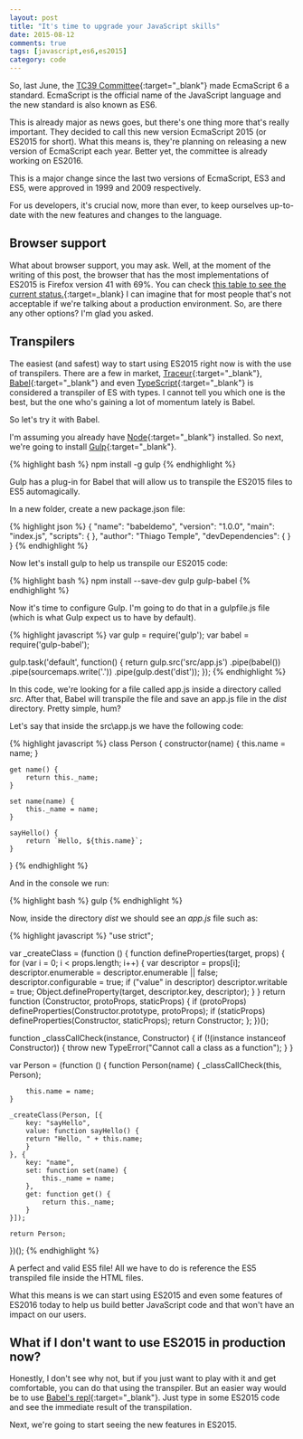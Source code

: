 ```yaml
---
layout: post
title: "It's time to upgrade your JavaScript skills"
date: 2015-08-12
comments: true
tags: [javascript,es6,es2015]
category: code
---
```

So, last June, the [TC39 Committee](http://www.ecma-international.org/memento/TC39.htm){:target="_blank"} made EcmaScript 6 a standard. EcmaScript is the official name of the JavaScript language and the new standard is also known as ES6.

This is already major as news goes, but there's one thing more that's really important. They decided to call this new version EcmaScript 2015 (or ES2015 for short). What this means is, they're planning on releasing a new version of EcmaScript each year. Better yet, the committee is already working on ES2016.

This is a major change since the last two versions of EcmaScript, ES3 and ES5, were approved in 1999 and 2009 respectively.

For us developers, it's crucial now, more than ever, to keep ourselves up-to-date with the new features and changes to the language.

## Browser support

What about browser support, you may ask. Well, at the moment of the writing of this post, the browser that has the most implementations of ES2015 is Firefox version 41 with 69%. You can check [this table to see the current status.](http://kangax.github.io/compat-table/es6/){:target=_blank} I can imagine that for most people that's not acceptable if we're talking about a production environment. So, are there any other options? I'm glad you asked.

## Transpilers

The easiest (and safest) way to start using ES2015 right now is with the use of transpilers. There are a few in market, [Traceur](https://github.com/google/traceur-compiler){:target="_blank"}, [Babel](https://babeljs.io/){:target="_blank"} and even [TypeScript](http://www.typescriptlang.org/){:target="_blank"} is considered a transpiler of ES with types. I cannot tell you which one is the best, but the one who's gaining a lot of momentum lately is Babel.

So let's try it with Babel.

I'm assuming you already have [Node](https://nodejs.org/){:target="_blank"} installed. So next, we're going to install [Gulp](http://gulpjs.com/){:target="_blank"}.

{% highlight bash %}
npm install -g gulp
{% endhighlight %}

Gulp has a plug-in for Babel that will allow us to transpile the ES2015 files to ES5 automagically.

In a new folder, create a new package.json file:

{% highlight json %}
{
    "name": "babeldemo",
    "version": "1.0.0",
    "main": "index.js",
    "scripts": {
    },
    "author": "Thiago Temple",
    "devDependencies": {
    }
}
{% endhighlight %}

Now let's install gulp to help us transpile our ES2015 code:

{% highlight bash %}
npm install --save-dev gulp gulp-babel
{% endhighlight %}

Now it's time to configure Gulp. I'm going to do that in a gulpfile.js file (which is what Gulp expect us to have by default).

{% highlight javascript %}
var gulp = require('gulp');
var babel = require('gulp-babel');

gulp.task('default', function() {
    return gulp.src('src/app.js')
        .pipe(babel())
        .pipe(sourcemaps.write('.'))
        .pipe(gulp.dest('dist'));
});
{% endhighlight %}

In this code, we're looking for a file called app.js inside a directory called *src*. After that, Babel will transpile the file and save an app.js file in the *dist* directory. Pretty simple, hum?

Let's say that inside the src\app.js we have the following code:

{% highlight javascript %}
class Person {
    constructor(name) {
        this.name = name;
    }

    get name() {
        return this._name;
    }

    set name(name) {
        this._name = name;
    }

    sayHello() {
        return `Hello, ${this.name}`;
    }
}
{% endhighlight %}

And in the console we run:

{% highlight bash %}
gulp
{% endhighlight %}

Now, inside the directory *dist* we should see an *app.js* file such as:

{% highlight javascript %}
"use strict";

var _createClass = (function () { function defineProperties(target, props) { for (var i = 0; i < props.length; i++) { var descriptor = props[i]; descriptor.enumerable = descriptor.enumerable || false; descriptor.configurable = true; if ("value" in descriptor) descriptor.writable = true; Object.defineProperty(target, descriptor.key, descriptor); } } return function (Constructor, protoProps, staticProps) { if (protoProps) defineProperties(Constructor.prototype, protoProps); if (staticProps) defineProperties(Constructor, staticProps); return Constructor; }; })();

function _classCallCheck(instance, Constructor) { if (!(instance instanceof Constructor)) { throw new TypeError("Cannot call a class as a function"); } }

var Person = (function () {
    function Person(name) {
        _classCallCheck(this, Person);

        this.name = name;
    }

    _createClass(Person, [{
        key: "sayHello",
        value: function sayHello() {
        return "Hello, " + this.name;
        }
    }, {
        key: "name",
        set: function set(name) {
            this._name = name;
        },
        get: function get() {
            return this._name;
        }
    }]);

    return Person;
})();
{% endhighlight %}

A perfect and valid ES5 file! All we have to do is reference the ES5 transpiled file inside the HTML files.

What this means is we can start using ES2015 and even some features of ES2016 today to help us build better JavaScript code and that won't have an impact on our users.

## What if I don't want to use ES2015 in production now?

Honestly, I don't see why not, but if you just want to play with it and get comfortable, you can do that using the transpiler. But an easier way would be to use [Babel's repl](https://babeljs.io/repl/){:target="_blank"}. Just type in some ES2015 code and see the immediate result of the transpilation.

Next, we're going to start seeing the new features in ES2015.

